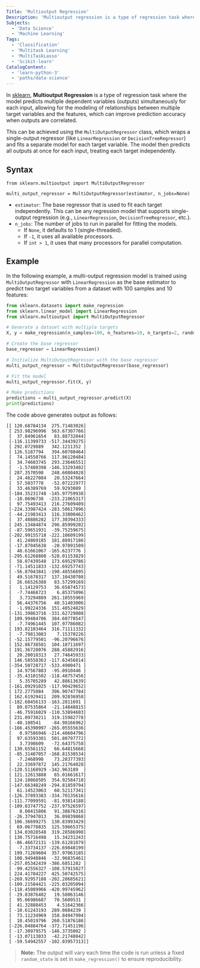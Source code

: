 ```yaml
---
Title: 'Multioutput Regression'
Description: 'Multioutput regression is a type of regression task where the model predicts multiple dependent variables (outputs) simultaneously for each input.'
Subjects:
  - 'Data Science'
  - 'Machine Learning'
Tags:
  - 'Classification'
  - 'Multitask Learning'
  - 'MultiTaskLasso'
  - 'Scikit-learn'
CatalogContent:
  - 'learn-python-3'
  - 'paths/data-science'
---
```


In [sklearn](https://www.codecademy.com/resources/docs/sklearn), **Multioutput Regression** is a type of regression task where the model predicts multiple dependent variables (outputs) simultaneously for each input, allowing for the modeling of relationships between multiple target variables and the features, which can improve prediction accuracy when outputs are correlated.

This can be achieved using the `MultiOutputRegressor` class, which wraps a single-output regressor (like `LinearRegression` or `DecisionTreeRegressor`) and fits a separate model for each target variable. The model then predicts all outputs at once for each input, treating each target independently.

## Syntax

```pseudo
from sklearn.multioutput import MultiOutputRegressor

multi_output_regressor = MultiOutputRegressor(estimator, n_jobs=None)
```

- `estimator`: The base regressor that is used to fit each target independently. This can be any regression model that supports single-output regression (e.g., `LinearRegression`, `DecisionTreeRegressor`, etc.).
- `n_jobs`: The number of jobs to run in parallel for fitting the models.
  - If `None`, it defaults to 1 (single-threaded).
  - If `-1`, it uses all available processors.
  - If `int > 1`, it uses that many processors for parallel computation.

## Example

In the following example, a multi-output regression model is trained using `MultiOutputRegressor` with `LinearRegression` as the base estimator to predict two target variables from a dataset with 100 samples and 10 features:

```py
from sklearn.datasets import make_regression
from sklearn.linear_model import LinearRegression
from sklearn.multioutput import MultiOutputRegressor

# Generate a dataset with multiple targets
X, y = make_regression(n_samples=100, n_features=10, n_targets=2, random_state=42)

# Create the base regressor
base_regressor = LinearRegression()

# Initialize MultiOutputRegressor with the base regressor
multi_output_regressor = MultiOutputRegressor(base_regressor)

# Fit the model
multi_output_regressor.fit(X, y)

# Make predictions
predictions = multi_output_regressor.predict(X)
print(predictions)
```

The code above generates output as follows:

```shell
[[ 120.68784134  275.71483026]
 [ 253.98296996  563.67307766]
 [  37.84961654   83.88732044]
 [-116.11399733 -517.34439275]
 [ 292.0729889   342.1211352 ]
 [ 126.5187794   394.60780464]
 [  74.14550766  117.86120484]
 [  34.74603745  293.23646551]
 [  -1.57480398 -146.33293402]
 [ 287.3570598   248.60804028]
 [  24.46227084   20.53247664]
 [  57.5037778   -52.07222977]
 [  33.46389769   59.9293089 ]
 [-184.35231748 -145.97759938]
 [ -18.0696738  -233.21065317]
 [  97.75493413  216.27609409]
 [-224.33987424 -283.50617896]
 [ -44.21983413  116.33800462]
 [  37.40886282  177.30394333]
 [ 245.13484874  296.85999202]
 [ -87.59651931  -39.75259675]
 [-202.99155718 -222.10609199]
 [  41.24869185  181.88917186]
 [ -17.87045638  -20.97891509]
 [  48.61661067 -165.6237776 ]
 [-295.61268808 -528.01153829]
 [  58.07439548  173.69529786]
 [ -71.14511833 -132.69257743]
 [ -56.87043841 -190.48556695]
 [  49.51678317  137.10430708]
 [  26.66526388   83.57299169]
 [   1.14129753   36.65874573]
 [  -7.74468723    6.85375096]
 [   3.73294889  261.10555969]
 [  56.44376756   40.51403006]
 [  -1.99224336  151.40524829]
 [-131.39863716 -331.62729808]
 [ 109.99484706  384.60778547]
 [  -7.74961445  107.97786082]
 [ 193.82103464  316.71111332]
 [  -7.79813083    7.15370226]
 [ -52.15779501  -96.20796676]
 [ 152.86738501  104.18711697]
 [ 191.36728076  288.45882916]
 [  20.20018313   27.74645933]
 [ 146.58558363 -117.63456814]
 [-354.50728717 -533.4900471 ]
 [  14.97567883  -95.0910446 ]
 [ -35.43101502 -118.48757456]
 [   5.35705289   42.88613639]
 [-161.09291025 -117.90429652]
 [ 172.2775084   396.90747784]
 [ 162.61929411  209.92836958]
 [-182.68456133 -163.2811691 ]
 [  89.07535864  -21.14848815]
 [ -46.75916029 -110.53894603]
 [ 231.09730211  319.15982778]
 [ -40.108541    -84.98166962]
 [-166.45390997 -265.05555636]
 [   0.97586946 -214.40604796]
 [  97.63593301  501.80797772]
 [   3.7398609   -72.64375758]
 [ 130.65561152   66.64815668]
 [ -85.31407057 -168.81530534]
 [  -7.2468998    73.28377393]
 [  22.33697872  145.21764028]
 [-120.51168929 -342.963189  ]
 [ 121.12613888   65.01661617]
 [ 124.10868505  354.92584718]
 [-147.66348249 -294.81859794]
 [  61.14523063   60.52117341]
 [-126.37893383 -334.70135616]
 [-111.77099591  -81.93814188]
 [-109.83747752 -237.97526597]
 [   8.00415806   91.38676316]
 [ -26.37947013   36.09839868]
 [ 106.36699275  130.83993429]
 [  69.06778835  125.59665375]
 [ 134.03028548  319.28586998]
 [ 130.75716498   15.34231243]
 [ -86.46672131 -139.61281879]
 [  -7.33734137 -226.69848199]
 [ 199.71269604  357.97063185]
 [ 100.94948846  -32.96835461]
 [-257.05342439 -386.6851282 ]
 [ -99.42556327 -108.57915827]
 [ 224.41784227  425.50742575]
 [-269.92957188 -202.28685621]
 [-109.21584421 -225.03205094]
 [-118.45089966 -420.99745962]
 [ -29.83876402   19.58063146]
 [  95.06986687   70.5609531 ]
 [  41.32888453    4.51642366]
 [ -10.61243193  289.0884239 ]
 [  73.11234969  158.84947994]
 [  10.45019796  260.51876186]
 [-226.04884764 -372.71451196]
 [ -17.30979575 -146.3735002 ]
 [ -13.07113033  -42.21748842]
 [ -59.54942557 -102.03957313]]
```

> **Note:** The output will vary each time the code is run unless a fixed `random_state` is set in `make_regression()` to ensure reproducibility.
